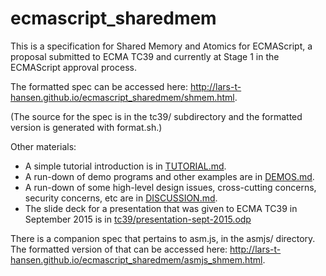 # ecmascript_sharedmem

This is a specification for Shared Memory and Atomics for ECMAScript, a proposal submitted to ECMA TC39 and currently at Stage 1 in the ECMAScript approval process.

The formatted spec can be accessed here:
http://lars-t-hansen.github.io/ecmascript_sharedmem/shmem.html.

(The source for the spec is in the tc39/ subdirectory and the formatted version is generated with format.sh.)

Other materials:

* A simple tutorial introduction is in [TUTORIAL.md](TUTORIAL.md).
* A run-down of demo programs and other examples are in [DEMOS.md](DEMOS.md).
* A run-down of some high-level design issues, cross-cutting concerns, security concerns, etc are in [DISCUSSION.md](DISCUSSION.md).
* The slide deck for a presentation that was given to ECMA TC39 in September 2015 is in [tc39/presentation-sept-2015.odp](https://github.com/lars-t-hansen/ecmascript_sharedmem/blob/master/tc39/presentation-sept-2015.odp)

There is a companion spec that pertains to asm.js, in the asmjs/ directory.  The formatted version of that can be accessed here: http://lars-t-hansen.github.io/ecmascript_sharedmem/asmjs_shmem.html.

